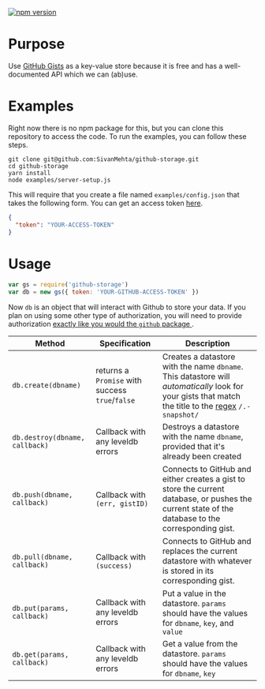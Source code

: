 [![npm version](https://badge.fury.io/js/github-gist-db.svg)](https://badge.fury.io/js/github-gist-db)

# Purpose

Use [GitHub Gists](https://gist.github.com/) as a key-value store because it is free and has a well-documented API which we can (ab)use.

# Examples

Right now there is no npm package for this, but you can clone this repository to access the code. To run the examples, you can follow these steps.

```shell
git clone git@github.com:SivanMehta/github-storage.git
cd github-storage
yarn install
node examples/server-setup.js
```

This will require that you create a file named `examples/config.json` that takes the following form. You can get an access token [here](https://github.com/settings/tokens).

```json
{
  "token": "YOUR-ACCESS-TOKEN"
}
```

# Usage

```js
var gs = require('github-storage')
var db = new gs({ token: 'YOUR-GITHUB-ACCESS-TOKEN' })
```

Now `db` is an object that will interact with Github to store your data. If you plan on using some other type of authorization, you will need to provide authorization [exactly like you would the `github` package ](https://github.com/mikedeboer/node-github#authentication).

| Method | Specification | Description |
|--------------------------------|-------------------------------------------------|-------------------------------------------------------------------------------------------------------------------------------------------------------------------------------------------------------------------------------------------|
| `db.create(dbname)` | returns a `Promise` with success `true`/`false` | Creates a datastore with the name `dbname`. This datastore will *automatically* look for your gists that match the title to the [regex](https://developer.mozilla.org/en-US/docs/Web/JavaScript/Guide/Regular_Expressions) `/.-snapshot/` |
| `db.destroy(dbname, callback)` | Callback with any leveldb errors | Destroys a datastore with the name `dbname`, provided that it's already been created |
| `db.push(dbname, callback)` | Callback with `(err, gistID)` | Connects to GitHub and either creates a gist to store the current database, or pushes the current state of the database to the corresponding gist. |
| `db.pull(dbname, callback)` | Callback with `(success)` | Connects to GitHub and replaces the current datastore with whatever is stored in its corresponding gist. |
| `db.put(params, callback)` | Callback with any leveldb errors | Put a value in the datastore. `params` should have the values for `dbname`, `key`, and `value` |
| `db.get(params, callback)` | Callback with any leveldb errors | Get a value from the datastore. `params` should have the values for `dbname`, `key` |
